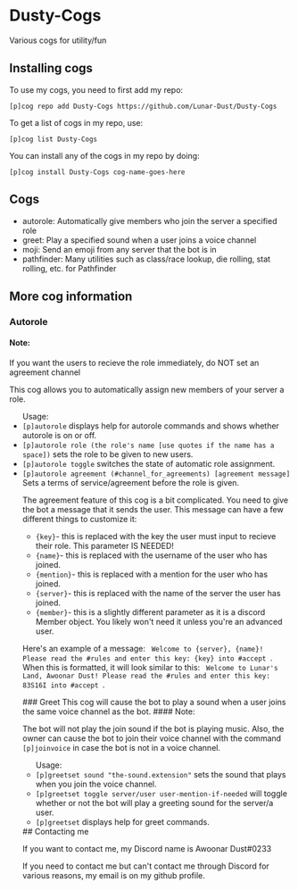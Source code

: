 # Dusty-Cogs
Various cogs for utility/fun

## Installing cogs 
<p>To use my cogs, you need to first add my repo:</p>
<p><code>[p]cog repo add Dusty-Cogs https://github.com/Lunar-Dust/Dusty-Cogs</code></p>
<p>To get a list of cogs in my repo, use:</p>
<p><code>[p]cog list Dusty-Cogs</code></p>
<p>You can install any of the cogs in my repo by doing:</p>
<p><code>[p]cog install Dusty-Cogs cog-name-goes-here</code></p>


## Cogs
<ul>
<li>autorole:       Automatically give members who join the server a specified role</li>
<li>greet:          Play a specified sound when a user joins a voice channel</li>
<li>moji:           Send an emoji from any server that the bot is in  </li>
<li>pathfinder:     Many utilities such as class/race lookup, die rolling, stat rolling, etc. for Pathfinder</li>
</ul>

## More cog information
### Autorole
#### Note:
<p> If you want the users to recieve the role immediately, do NOT set an agreement channel</p>
This cog allows you to automatically assign new members of your server a role.
<ul>Usage:
 <li><code>[p]autorole</code> displays help for autorole commands and shows whether autorole is on or off.</li>
 <li><code>[p]autorole role (the role's name [use quotes if the name has a space])</code> sets the role to be given to new users.</li>
 <li><code>[p]autorole toggle</code> switches the state of automatic role assignment.</li>
 <li><code>[p]autorole agreement (#channel_for_agreements) [agreement message] </code> Sets a terms of service/agreement before the role is given.</li>
 <p> The agreement feature of this cog is a bit complicated. You need to give the bot a message that it sends the user. This message can have a few different things to customize it:</p>
 <ul>
 <li><code>{key}</code>- this is replaced with the key the user must input to recieve their role. This parameter IS NEEDED!</li>
 <li><code>{name}</code>- this is replaced with the username of the user who has joined.</li>
 <li><code>{mention}</code>- this is replaced with a mention for the user who has joined.</li>
 <li><code>{server}</code>- this is replaced with the name of the server the user has joined.</li>
 <li><code>{member}</code>- this is a slightly different parameter as it is a discord Member object. You likely won't need it unless you're an advanced user.</li>
</ul>
<p> Here's an example of a message:
<code> Welcome to {server}, {name}! Please read the #rules and enter this key: {key} into #accept </code>.
When this is formatted, it will look similar to this:
<code> Welcome to Lunar's Land, Awoonar Dust! Please read the #rules and enter this key: 83S16I into #accept </code>.</p>
### Greet
This cog will cause the bot to play a sound when a user joins the same voice channel as the bot.
#### Note: 
<p>The bot will not play the join sound if the bot is playing music. Also, the owner can cause the bot to join their voice channel with the command <code>[p]joinvoice</code> in case the bot is not in a voice channel.</p>
<ul>
Usage:
 <li><code>[p]greetset sound "the-sound.extension"</code> sets the sound that plays when you join the voice channel.</li>
 <li><code>[p]greetset toggle server/user user-mention-if-needed</code> will toggle whether or not the bot will play a greeting sound for the server/a user.</li>
 <li><code>[p]greetset</code> displays help for greet commands.</li>
</ul>
## Contacting me
  
If you want to contact me, my Discord name is Awoonar Dust#0233

If you need to contact me but can't contact me through Discord for various reasons, my email is on my github profile.
